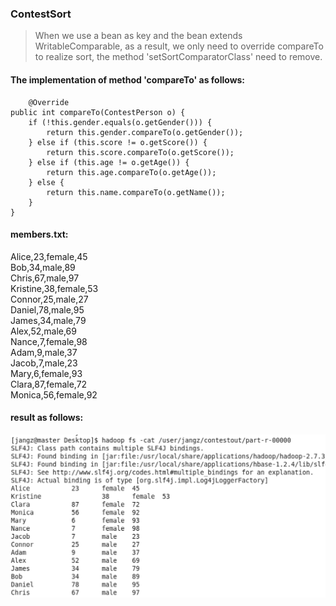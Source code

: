 ### ContestSort

> When we use a bean as key and the bean extends WritableComparable, as a result, we only need to override compareTo to realize sort, the method 'setSortComparatorClass' need to remove. 

#### The implementation of method 'compareTo' as follows:
	    @Override
    public int compareTo(ContestPerson o) {
        if (!this.gender.equals(o.getGender())) {
            return this.gender.compareTo(o.getGender());
        } else if (this.score != o.getScore()) {
            return this.score.compareTo(o.getScore());
        } else if (this.age != o.getAge()) {
            return this.age.compareTo(o.getAge());
        } else {
            return this.name.compareTo(o.getName());
        }
    }

#### members.txt:
Alice,23,female,45<br/>
Bob,34,male,89<br/>
Chris,67,male,97<br/>
Kristine,38,female,53<br/>
Connor,25,male,27<br/>
Daniel,78,male,95<br/>
James,34,male,79<br/>
Alex,52,male,69<br/>
Nance,7,female,98<br/>
Adam,9,male,37<br/>
Jacob,7,male,23<br/>
Mary,6,female,93<br/>
Clara,87,female,72<br/>
Monica,56,female,92<br/>

#### result as follows:
![](https://github.com/Zychaowill/ImgStore/blob/master/hadoop/屏幕快照%202017-09-27%20下午11.47.19.png)